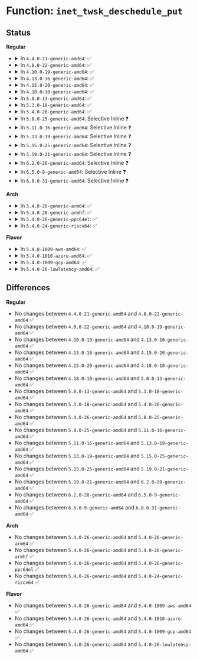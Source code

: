 # Function: <code>inet_twsk_deschedule_put</code>

## Status
<b>Regular</b>
<ul>
<li>
<details>
<summary>In <code>4.4.0-21-generic-amd64</code>: ✅</summary>

```c
void inet_twsk_deschedule_put(struct inet_timewait_sock * tw)
```

```json
{
  "name": "inet_twsk_deschedule_put",
  "collision_type": "Unique Global",
  "inline_type": "No",
  "funcs": [
    {
      "addr": 18446744071586592768,
      "name": "inet_twsk_deschedule_put",
      "external": true,
      "loc": "net/ipv4/inet_timewait_sock.c:214",
      "file": "net/ipv4/inet_timewait_sock.c",
      "inline": "seen, unknown",
      "caller_inline": [],
      "caller_func": [
        "net/ipv4/inet_hashtables.c:__inet_check_established",
        "net/ipv4/inet_hashtables.c:__inet_hash_connect",
        "net/ipv4/inet_timewait_sock.c:inet_twsk_purge",
        "net/ipv4/tcp_ipv4.c:tcp_v4_rcv",
        "net/ipv4/tcp_minisocks.c:tcp_timewait_state_process",
        "net/ipv4/tcp_minisocks.c:tcp_timewait_state_process",
        "net/ipv6/tcp_ipv6.c:tcp_v6_rcv",
        "net/ipv6/inet6_hashtables.c:__inet6_check_established"
      ]
    }
  ],
  "symbols": [
    {
      "addr": 18446744071586592768,
      "name": "inet_twsk_deschedule_put",
      "section": ".text",
      "bind": "STB_GLOBAL",
      "size": 48
    }
  ]
}
```
</details>
</li>
<li>
<details>
<summary>In <code>4.8.0-22-generic-amd64</code>: ✅</summary>

```c
void inet_twsk_deschedule_put(struct inet_timewait_sock * tw)
```

```json
{
  "name": "inet_twsk_deschedule_put",
  "collision_type": "Unique Global",
  "inline_type": "No",
  "funcs": [
    {
      "addr": 18446744071587036352,
      "name": "inet_twsk_deschedule_put",
      "external": true,
      "loc": "net/ipv4/inet_timewait_sock.c:215",
      "file": "net/ipv4/inet_timewait_sock.c",
      "inline": "seen, unknown",
      "caller_inline": [],
      "caller_func": [
        "net/ipv4/inet_hashtables.c:__inet_hash_connect",
        "net/ipv4/inet_hashtables.c:__inet_check_established",
        "net/ipv4/inet_timewait_sock.c:inet_twsk_purge",
        "net/ipv4/tcp_ipv4.c:tcp_v4_rcv",
        "net/ipv4/tcp_ipv4.c:tcp_v4_rcv",
        "net/ipv4/tcp_minisocks.c:tcp_timewait_state_process",
        "net/ipv6/tcp_ipv6.c:tcp_v6_rcv",
        "net/ipv6/tcp_ipv6.c:tcp_v6_rcv",
        "net/ipv6/inet6_hashtables.c:__inet6_check_established"
      ]
    }
  ],
  "symbols": [
    {
      "addr": 18446744071587036352,
      "name": "inet_twsk_deschedule_put",
      "section": ".text",
      "bind": "STB_GLOBAL",
      "size": 48
    }
  ]
}
```
</details>
</li>
<li>
<details>
<summary>In <code>4.10.0-19-generic-amd64</code>: ✅</summary>

```c
void inet_twsk_deschedule_put(struct inet_timewait_sock * tw)
```

```json
{
  "name": "inet_twsk_deschedule_put",
  "collision_type": "Unique Global",
  "inline_type": "No",
  "funcs": [
    {
      "addr": 18446744071587232432,
      "name": "inet_twsk_deschedule_put",
      "external": true,
      "loc": "net/ipv4/inet_timewait_sock.c:215",
      "file": "net/ipv4/inet_timewait_sock.c",
      "inline": "seen, unknown",
      "caller_inline": [],
      "caller_func": [
        "net/ipv4/inet_hashtables.c:__inet_hash_connect",
        "net/ipv4/inet_hashtables.c:__inet_check_established",
        "net/ipv4/inet_timewait_sock.c:inet_twsk_purge",
        "net/ipv4/tcp_ipv4.c:tcp_v4_rcv",
        "net/ipv4/tcp_ipv4.c:tcp_v4_rcv",
        "net/ipv4/tcp_minisocks.c:tcp_timewait_state_process",
        "net/ipv6/tcp_ipv6.c:tcp_v6_rcv",
        "net/ipv6/tcp_ipv6.c:tcp_v6_rcv",
        "net/ipv6/inet6_hashtables.c:__inet6_check_established"
      ]
    }
  ],
  "symbols": [
    {
      "addr": 18446744071587232432,
      "name": "inet_twsk_deschedule_put",
      "section": ".text",
      "bind": "STB_GLOBAL",
      "size": 48
    }
  ]
}
```
</details>
</li>
<li>
<details>
<summary>In <code>4.13.0-16-generic-amd64</code>: ✅</summary>

```c
void inet_twsk_deschedule_put(struct inet_timewait_sock * tw)
```

```json
{
  "name": "inet_twsk_deschedule_put",
  "collision_type": "Unique Global",
  "inline_type": "No",
  "funcs": [
    {
      "addr": 18446744071587364032,
      "name": "inet_twsk_deschedule_put",
      "external": true,
      "loc": "net/ipv4/inet_timewait_sock.c:215",
      "file": "net/ipv4/inet_timewait_sock.c",
      "inline": "seen, unknown",
      "caller_inline": [],
      "caller_func": [
        "net/ipv4/inet_hashtables.c:__inet_hash_connect",
        "net/ipv4/inet_hashtables.c:__inet_check_established",
        "net/ipv4/inet_timewait_sock.c:inet_twsk_purge",
        "net/ipv4/tcp_ipv4.c:tcp_v4_rcv",
        "net/ipv4/tcp_ipv4.c:tcp_v4_rcv",
        "net/ipv4/tcp_minisocks.c:tcp_timewait_state_process",
        "net/ipv6/tcp_ipv6.c:tcp_v6_rcv",
        "net/ipv6/tcp_ipv6.c:tcp_v6_rcv",
        "net/ipv6/inet6_hashtables.c:__inet6_check_established"
      ]
    }
  ],
  "symbols": [
    {
      "addr": 18446744071587364032,
      "name": "inet_twsk_deschedule_put",
      "section": ".text",
      "bind": "STB_GLOBAL",
      "size": 48
    }
  ]
}
```
</details>
</li>
<li>
<details>
<summary>In <code>4.15.0-20-generic-amd64</code>: ✅</summary>

```c
void inet_twsk_deschedule_put(struct inet_timewait_sock * tw)
```

```json
{
  "name": "inet_twsk_deschedule_put",
  "collision_type": "Unique Global",
  "inline_type": "No",
  "funcs": [
    {
      "addr": 18446744071587884128,
      "name": "inet_twsk_deschedule_put",
      "external": true,
      "loc": "net/ipv4/inet_timewait_sock.c:211",
      "file": "net/ipv4/inet_timewait_sock.c",
      "inline": "seen, unknown",
      "caller_inline": [],
      "caller_func": [
        "net/ipv4/inet_hashtables.c:__inet_hash_connect",
        "net/ipv4/inet_hashtables.c:__inet_check_established",
        "net/ipv4/inet_timewait_sock.c:inet_twsk_purge",
        "net/ipv4/tcp_ipv4.c:tcp_v4_rcv",
        "net/ipv4/tcp_ipv4.c:tcp_v4_rcv",
        "net/ipv4/tcp_minisocks.c:tcp_timewait_state_process",
        "net/ipv6/tcp_ipv6.c:tcp_v6_rcv",
        "net/ipv6/tcp_ipv6.c:tcp_v6_rcv",
        "net/ipv6/inet6_hashtables.c:__inet6_check_established"
      ]
    }
  ],
  "symbols": [
    {
      "addr": 18446744071587884128,
      "name": "inet_twsk_deschedule_put",
      "section": ".text",
      "bind": "STB_GLOBAL",
      "size": 48
    }
  ]
}
```
</details>
</li>
<li>
<details>
<summary>In <code>4.18.0-10-generic-amd64</code>: ✅</summary>

```c
void inet_twsk_deschedule_put(struct inet_timewait_sock * tw)
```

```json
{
  "name": "inet_twsk_deschedule_put",
  "collision_type": "Unique Global",
  "inline_type": "No",
  "funcs": [
    {
      "addr": 18446744071588230816,
      "name": "inet_twsk_deschedule_put",
      "external": true,
      "loc": "net/ipv4/inet_timewait_sock.c:211",
      "file": "net/ipv4/inet_timewait_sock.c",
      "inline": "seen, unknown",
      "caller_inline": [],
      "caller_func": [
        "net/ipv4/inet_hashtables.c:__inet_hash_connect",
        "net/ipv4/inet_hashtables.c:__inet_check_established",
        "net/ipv4/inet_timewait_sock.c:inet_twsk_purge",
        "net/ipv4/tcp_ipv4.c:tcp_v4_rcv",
        "net/ipv4/tcp_ipv4.c:tcp_v4_rcv",
        "net/ipv4/tcp_minisocks.c:tcp_timewait_state_process",
        "net/ipv6/tcp_ipv6.c:tcp_v6_rcv",
        "net/ipv6/tcp_ipv6.c:tcp_v6_rcv",
        "net/ipv6/inet6_hashtables.c:__inet6_check_established"
      ]
    }
  ],
  "symbols": [
    {
      "addr": 18446744071588230816,
      "name": "inet_twsk_deschedule_put",
      "section": ".text",
      "bind": "STB_GLOBAL",
      "size": 59
    }
  ]
}
```
</details>
</li>
<li>
<details>
<summary>In <code>5.0.0-13-generic-amd64</code>: ✅</summary>

```c
void inet_twsk_deschedule_put(struct inet_timewait_sock * tw)
```

```json
{
  "name": "inet_twsk_deschedule_put",
  "collision_type": "Unique Global",
  "inline_type": "No",
  "funcs": [
    {
      "addr": 18446744071588417984,
      "name": "inet_twsk_deschedule_put",
      "external": true,
      "loc": "net/ipv4/inet_timewait_sock.c:211",
      "file": "net/ipv4/inet_timewait_sock.c",
      "inline": "seen, unknown",
      "caller_inline": [],
      "caller_func": [
        "net/ipv4/inet_hashtables.c:__inet_hash_connect",
        "net/ipv4/inet_hashtables.c:__inet_check_established",
        "net/ipv4/inet_timewait_sock.c:inet_twsk_purge",
        "net/ipv4/tcp_ipv4.c:tcp_v4_rcv",
        "net/ipv4/tcp_ipv4.c:tcp_v4_rcv",
        "net/ipv4/tcp_minisocks.c:tcp_timewait_state_process",
        "net/ipv6/tcp_ipv6.c:tcp_v6_rcv",
        "net/ipv6/tcp_ipv6.c:tcp_v6_rcv",
        "net/ipv6/inet6_hashtables.c:__inet6_check_established"
      ]
    }
  ],
  "symbols": [
    {
      "addr": 18446744071588417984,
      "name": "inet_twsk_deschedule_put",
      "section": ".text",
      "bind": "STB_GLOBAL",
      "size": 59
    }
  ]
}
```
</details>
</li>
<li>
<details>
<summary>In <code>5.3.0-18-generic-amd64</code>: ✅</summary>

```c
void inet_twsk_deschedule_put(struct inet_timewait_sock * tw)
```

```json
{
  "name": "inet_twsk_deschedule_put",
  "collision_type": "Unique Global",
  "inline_type": "No",
  "funcs": [
    {
      "addr": 18446744071588821904,
      "name": "inet_twsk_deschedule_put",
      "external": true,
      "loc": "net/ipv4/inet_timewait_sock.c:212",
      "file": "net/ipv4/inet_timewait_sock.c",
      "inline": "seen, unknown",
      "caller_inline": [],
      "caller_func": [
        "net/ipv4/inet_hashtables.c:__inet_hash_connect",
        "net/ipv4/inet_hashtables.c:__inet_check_established",
        "net/ipv4/inet_timewait_sock.c:inet_twsk_purge",
        "net/ipv4/tcp_ipv4.c:tcp_v4_rcv",
        "net/ipv4/tcp_ipv4.c:tcp_v4_rcv",
        "net/ipv4/tcp_minisocks.c:tcp_timewait_state_process",
        "net/ipv6/tcp_ipv6.c:tcp_v6_rcv",
        "net/ipv6/tcp_ipv6.c:tcp_v6_rcv",
        "net/ipv6/inet6_hashtables.c:__inet6_check_established"
      ]
    }
  ],
  "symbols": [
    {
      "addr": 18446744071588821904,
      "name": "inet_twsk_deschedule_put",
      "section": ".text",
      "bind": "STB_GLOBAL",
      "size": 62
    }
  ]
}
```
</details>
</li>
<li>
<details>
<summary>In <code>5.4.0-26-generic-amd64</code>: ✅</summary>

```c
void inet_twsk_deschedule_put(struct inet_timewait_sock * tw)
```

```json
{
  "name": "inet_twsk_deschedule_put",
  "collision_type": "Unique Global",
  "inline_type": "No",
  "funcs": [
    {
      "addr": 18446744071589045104,
      "name": "inet_twsk_deschedule_put",
      "external": true,
      "loc": "net/ipv4/inet_timewait_sock.c:212",
      "file": "net/ipv4/inet_timewait_sock.c",
      "inline": "seen, unknown",
      "caller_inline": [],
      "caller_func": [
        "net/ipv4/inet_hashtables.c:__inet_hash_connect",
        "net/ipv4/inet_hashtables.c:__inet_check_established",
        "net/ipv4/inet_timewait_sock.c:inet_twsk_purge",
        "net/ipv4/tcp_ipv4.c:tcp_v4_rcv",
        "net/ipv4/tcp_ipv4.c:tcp_v4_rcv",
        "net/ipv4/tcp_minisocks.c:tcp_timewait_state_process",
        "net/ipv6/tcp_ipv6.c:tcp_v6_rcv",
        "net/ipv6/tcp_ipv6.c:tcp_v6_rcv",
        "net/ipv6/inet6_hashtables.c:__inet6_check_established"
      ]
    }
  ],
  "symbols": [
    {
      "addr": 18446744071589045104,
      "name": "inet_twsk_deschedule_put",
      "section": ".text",
      "bind": "STB_GLOBAL",
      "size": 62
    }
  ]
}
```
</details>
</li>
<li>
<details>
<summary>In <code>5.8.0-25-generic-amd64</code>: Selective Inline ❓</summary>

```c
void inet_twsk_deschedule_put(struct inet_timewait_sock * tw)
```

```json
{
  "name": "inet_twsk_deschedule_put",
  "collision_type": "Unique Global",
  "inline_type": "Selective",
  "funcs": [
    {
      "addr": 18446744071590006605,
      "name": "inet_twsk_deschedule_put",
      "external": true,
      "loc": "net/ipv4/inet_timewait_sock.c:212",
      "file": "net/ipv4/inet_timewait_sock.c",
      "inline": "not declared, inlined",
      "caller_inline": [
        "net/ipv4/inet_timewait_sock.c:inet_twsk_purge"
      ],
      "caller_func": [
        "net/ipv4/inet_hashtables.c:__inet_hash_connect",
        "net/ipv4/inet_hashtables.c:__inet_check_established",
        "net/ipv4/tcp_ipv4.c:tcp_v4_rcv",
        "net/ipv4/tcp_ipv4.c:tcp_v4_rcv",
        "net/ipv4/tcp_minisocks.c:tcp_timewait_state_process",
        "net/ipv6/tcp_ipv6.c:tcp_v6_rcv",
        "net/ipv6/tcp_ipv6.c:tcp_v6_rcv",
        "net/ipv6/inet6_hashtables.c:__inet6_check_established"
      ]
    }
  ],
  "symbols": [
    {
      "addr": 18446744071590006352,
      "name": "inet_twsk_deschedule_put",
      "section": ".text",
      "bind": "STB_GLOBAL",
      "size": 66
    }
  ]
}
```
</details>
</li>
<li>
<details>
<summary>In <code>5.11.0-16-generic-amd64</code>: Selective Inline ❓</summary>

```c
void inet_twsk_deschedule_put(struct inet_timewait_sock * tw)
```

```json
{
  "name": "inet_twsk_deschedule_put",
  "collision_type": "Unique Global",
  "inline_type": "Selective",
  "funcs": [
    {
      "addr": 18446744071590049208,
      "name": "inet_twsk_deschedule_put",
      "external": true,
      "loc": "net/ipv4/inet_timewait_sock.c:212",
      "file": "net/ipv4/inet_timewait_sock.c",
      "inline": "not declared, inlined",
      "caller_inline": [
        "net/ipv4/inet_timewait_sock.c:inet_twsk_purge"
      ],
      "caller_func": [
        "net/ipv4/inet_hashtables.c:__inet_hash_connect",
        "net/ipv4/inet_hashtables.c:__inet_check_established",
        "net/ipv4/tcp_ipv4.c:tcp_v4_rcv",
        "net/ipv4/tcp_ipv4.c:tcp_v4_rcv",
        "net/ipv4/tcp_minisocks.c:tcp_timewait_state_process",
        "net/ipv6/tcp_ipv6.c:tcp_v6_rcv",
        "net/ipv6/tcp_ipv6.c:tcp_v6_rcv",
        "net/ipv6/inet6_hashtables.c:__inet6_check_established"
      ]
    }
  ],
  "symbols": [
    {
      "addr": 18446744071590048944,
      "name": "inet_twsk_deschedule_put",
      "section": ".text",
      "bind": "STB_GLOBAL",
      "size": 66
    }
  ]
}
```
</details>
</li>
<li>
<details>
<summary>In <code>5.13.0-19-generic-amd64</code>: Selective Inline ❓</summary>

```c
void inet_twsk_deschedule_put(struct inet_timewait_sock * tw)
```

```json
{
  "name": "inet_twsk_deschedule_put",
  "collision_type": "Unique Global",
  "inline_type": "Selective",
  "funcs": [
    {
      "addr": 18446744071589963968,
      "name": "inet_twsk_deschedule_put",
      "external": true,
      "loc": "net/ipv4/inet_timewait_sock.c:212",
      "file": "net/ipv4/inet_timewait_sock.c",
      "inline": "not declared, inlined",
      "caller_inline": [
        "net/ipv4/inet_timewait_sock.c:inet_twsk_purge"
      ],
      "caller_func": [
        "net/ipv4/inet_hashtables.c:__inet_hash_connect",
        "net/ipv4/inet_hashtables.c:__inet_check_established",
        "net/ipv4/tcp_ipv4.c:tcp_v4_rcv",
        "net/ipv4/tcp_ipv4.c:tcp_v4_rcv",
        "net/ipv4/tcp_minisocks.c:tcp_timewait_state_process",
        "net/ipv6/tcp_ipv6.c:tcp_v6_rcv",
        "net/ipv6/tcp_ipv6.c:tcp_v6_rcv",
        "net/ipv6/inet6_hashtables.c:__inet6_check_established"
      ]
    }
  ],
  "symbols": [
    {
      "addr": 18446744071589963712,
      "name": "inet_twsk_deschedule_put",
      "section": ".text",
      "bind": "STB_GLOBAL",
      "size": 66
    }
  ]
}
```
</details>
</li>
<li>
<details>
<summary>In <code>5.15.0-25-generic-amd64</code>: Selective Inline ❓</summary>

```c
void inet_twsk_deschedule_put(struct inet_timewait_sock * tw)
```

```json
{
  "name": "inet_twsk_deschedule_put",
  "collision_type": "Unique Global",
  "inline_type": "Selective",
  "funcs": [
    {
      "addr": 18446744071590731056,
      "name": "inet_twsk_deschedule_put",
      "external": true,
      "loc": "net/ipv4/inet_timewait_sock.c:212",
      "file": "net/ipv4/inet_timewait_sock.c",
      "inline": "not declared, inlined",
      "caller_inline": [
        "net/ipv4/inet_timewait_sock.c:inet_twsk_purge"
      ],
      "caller_func": [
        "net/ipv4/inet_hashtables.c:__inet_hash_connect",
        "net/ipv4/inet_hashtables.c:__inet_check_established",
        "net/ipv4/tcp_ipv4.c:tcp_v4_rcv",
        "net/ipv4/tcp_ipv4.c:tcp_v4_rcv",
        "net/ipv4/tcp_minisocks.c:tcp_timewait_state_process",
        "net/ipv6/tcp_ipv6.c:tcp_v6_rcv",
        "net/ipv6/tcp_ipv6.c:tcp_v6_rcv",
        "net/ipv6/inet6_hashtables.c:__inet6_check_established"
      ]
    }
  ],
  "symbols": [
    {
      "addr": 18446744071590730800,
      "name": "inet_twsk_deschedule_put",
      "section": ".text",
      "bind": "STB_GLOBAL",
      "size": 66
    }
  ]
}
```
</details>
</li>
<li>
<details>
<summary>In <code>5.19.0-21-generic-amd64</code>: Selective Inline ❓</summary>

```c
void inet_twsk_deschedule_put(struct inet_timewait_sock * tw)
```

```json
{
  "name": "inet_twsk_deschedule_put",
  "collision_type": "Unique Global",
  "inline_type": "Selective",
  "funcs": [
    {
      "addr": 18446744071592360508,
      "name": "inet_twsk_deschedule_put",
      "external": true,
      "loc": "net/ipv4/inet_timewait_sock.c:211",
      "file": "net/ipv4/inet_timewait_sock.c",
      "inline": "not declared, inlined",
      "caller_inline": [
        "net/ipv4/inet_timewait_sock.c:inet_twsk_purge"
      ],
      "caller_func": [
        "net/ipv4/inet_hashtables.c:__inet_hash_connect",
        "net/ipv4/inet_hashtables.c:__inet_check_established",
        "net/ipv4/tcp_ipv4.c:tcp_v4_rcv",
        "net/ipv4/tcp_ipv4.c:tcp_v4_rcv",
        "net/ipv4/tcp_minisocks.c:tcp_timewait_state_process",
        "net/ipv6/tcp_ipv6.c:tcp_v6_rcv",
        "net/ipv6/tcp_ipv6.c:tcp_v6_rcv",
        "net/ipv6/inet6_hashtables.c:__inet6_check_established"
      ]
    }
  ],
  "symbols": [
    {
      "addr": 18446744071592360224,
      "name": "inet_twsk_deschedule_put",
      "section": ".text",
      "bind": "STB_GLOBAL",
      "size": 81
    }
  ]
}
```
</details>
</li>
<li>
<details>
<summary>In <code>6.2.0-20-generic-amd64</code>: Selective Inline ❓</summary>

```c
void inet_twsk_deschedule_put(struct inet_timewait_sock * tw)
```

```json
{
  "name": "inet_twsk_deschedule_put",
  "collision_type": "Unique Global",
  "inline_type": "Selective",
  "funcs": [
    {
      "addr": 18446744071594206328,
      "name": "inet_twsk_deschedule_put",
      "external": true,
      "loc": "net/ipv4/inet_timewait_sock.c:236",
      "file": "net/ipv4/inet_timewait_sock.c",
      "inline": "not declared, inlined",
      "caller_inline": [
        "net/ipv4/inet_timewait_sock.c:inet_twsk_purge"
      ],
      "caller_func": [
        "net/ipv4/inet_hashtables.c:__inet_hash_connect",
        "net/ipv4/inet_hashtables.c:__inet_check_established",
        "net/ipv4/tcp.c:tcp_abort",
        "net/ipv4/tcp_ipv4.c:tcp_v4_rcv",
        "net/ipv4/tcp_ipv4.c:tcp_v4_rcv",
        "net/ipv4/tcp_minisocks.c:tcp_timewait_state_process",
        "net/ipv6/tcp_ipv6.c:tcp_v6_rcv",
        "net/ipv6/tcp_ipv6.c:tcp_v6_rcv",
        "net/ipv6/inet6_hashtables.c:__inet6_check_established"
      ]
    }
  ],
  "symbols": [
    {
      "addr": 18446744071594205984,
      "name": "inet_twsk_deschedule_put",
      "section": ".text",
      "bind": "STB_GLOBAL",
      "size": 81
    }
  ]
}
```
</details>
</li>
<li>
<details>
<summary>In <code>6.5.0-9-generic-amd64</code>: Selective Inline ❓</summary>

```c
void inet_twsk_deschedule_put(struct inet_timewait_sock * tw)
```

```json
{
  "name": "inet_twsk_deschedule_put",
  "collision_type": "Unique Global",
  "inline_type": "Selective",
  "funcs": [
    {
      "addr": 18446744071594593360,
      "name": "inet_twsk_deschedule_put",
      "external": true,
      "loc": "net/ipv4/inet_timewait_sock.c:233",
      "file": "net/ipv4/inet_timewait_sock.c",
      "inline": "not declared, inlined",
      "caller_inline": [
        "net/ipv4/inet_timewait_sock.c:inet_twsk_purge"
      ],
      "caller_func": [
        "net/ipv4/inet_hashtables.c:__inet_hash_connect",
        "net/ipv4/inet_hashtables.c:__inet_check_established",
        "net/ipv4/tcp.c:tcp_abort",
        "net/ipv4/tcp_ipv4.c:tcp_v4_rcv",
        "net/ipv4/tcp_ipv4.c:tcp_v4_rcv",
        "net/ipv4/tcp_minisocks.c:tcp_timewait_state_process",
        "net/ipv6/tcp_ipv6.c:tcp_v6_rcv",
        "net/ipv6/tcp_ipv6.c:tcp_v6_rcv",
        "net/ipv6/inet6_hashtables.c:__inet6_check_established"
      ]
    }
  ],
  "symbols": [
    {
      "addr": 18446744071594593024,
      "name": "inet_twsk_deschedule_put",
      "section": ".text",
      "bind": "STB_GLOBAL",
      "size": 81
    }
  ]
}
```
</details>
</li>
<li>
<details>
<summary>In <code>6.8.0-31-generic-amd64</code>: Selective Inline ❓</summary>

```c
void inet_twsk_deschedule_put(struct inet_timewait_sock * tw)
```

```json
{
  "name": "inet_twsk_deschedule_put",
  "collision_type": "Unique Global",
  "inline_type": "Selective",
  "funcs": [
    {
      "addr": 18446744071595396952,
      "name": "inet_twsk_deschedule_put",
      "external": true,
      "loc": "net/ipv4/inet_timewait_sock.c:218",
      "file": "net/ipv4/inet_timewait_sock.c",
      "inline": "not declared, inlined",
      "caller_inline": [
        "net/ipv4/inet_timewait_sock.c:inet_twsk_purge"
      ],
      "caller_func": [
        "net/ipv4/inet_hashtables.c:__inet_hash_connect",
        "net/ipv4/inet_hashtables.c:__inet_hash_connect",
        "net/ipv4/inet_hashtables.c:__inet_check_established",
        "net/ipv4/tcp.c:tcp_abort",
        "net/ipv4/tcp_ipv4.c:tcp_v4_rcv",
        "net/ipv4/tcp_ipv4.c:tcp_v4_rcv",
        "net/ipv4/tcp_minisocks.c:tcp_timewait_state_process",
        "net/ipv6/tcp_ipv6.c:tcp_v6_rcv",
        "net/ipv6/tcp_ipv6.c:tcp_v6_rcv",
        "net/ipv6/inet6_hashtables.c:__inet6_check_established"
      ]
    }
  ],
  "symbols": [
    {
      "addr": 18446744071595396608,
      "name": "inet_twsk_deschedule_put",
      "section": ".text",
      "bind": "STB_GLOBAL",
      "size": 81
    }
  ]
}
```
</details>
</li>
</ul>
<b>Arch</b>
<ul>
<li>
<details>
<summary>In <code>5.4.0-26-generic-arm64</code>: ✅</summary>

```c
void inet_twsk_deschedule_put(struct inet_timewait_sock * tw)
```

```json
{
  "name": "inet_twsk_deschedule_put",
  "collision_type": "Unique Global",
  "inline_type": "No",
  "funcs": [
    {
      "addr": 18446603336502656688,
      "name": "inet_twsk_deschedule_put",
      "external": true,
      "loc": "net/ipv4/inet_timewait_sock.c:212",
      "file": "net/ipv4/inet_timewait_sock.c",
      "inline": "seen, unknown",
      "caller_inline": [],
      "caller_func": [
        "net/ipv4/inet_hashtables.c:__inet_hash_connect",
        "net/ipv4/inet_hashtables.c:__inet_check_established",
        "net/ipv4/inet_timewait_sock.c:inet_twsk_purge",
        "net/ipv4/tcp_ipv4.c:tcp_v4_rcv",
        "net/ipv4/tcp_ipv4.c:tcp_v4_rcv",
        "net/ipv4/tcp_minisocks.c:tcp_timewait_state_process",
        "net/ipv6/tcp_ipv6.c:tcp_v6_rcv",
        "net/ipv6/tcp_ipv6.c:tcp_v6_rcv",
        "net/ipv6/inet6_hashtables.c:__inet6_check_established"
      ]
    }
  ],
  "symbols": [
    {
      "addr": 18446603336502656688,
      "name": "inet_twsk_deschedule_put",
      "section": ".text",
      "bind": "STB_GLOBAL",
      "size": 84
    }
  ]
}
```
</details>
</li>
<li>
<details>
<summary>In <code>5.4.0-26-generic-armhf</code>: ✅</summary>

```c
void inet_twsk_deschedule_put(struct inet_timewait_sock * tw)
```

```json
{
  "name": "inet_twsk_deschedule_put",
  "collision_type": "Unique Global",
  "inline_type": "No",
  "funcs": [
    {
      "addr": 3235359956,
      "name": "inet_twsk_deschedule_put",
      "external": true,
      "loc": "net/ipv4/inet_timewait_sock.c:212",
      "file": "net/ipv4/inet_timewait_sock.c",
      "inline": "seen, unknown",
      "caller_inline": [],
      "caller_func": [
        "net/ipv4/inet_hashtables.c:__inet_hash_connect",
        "net/ipv4/inet_hashtables.c:__inet_check_established",
        "net/ipv4/inet_timewait_sock.c:inet_twsk_purge",
        "net/ipv4/tcp_ipv4.c:tcp_v4_rcv",
        "net/ipv4/tcp_ipv4.c:tcp_v4_rcv",
        "net/ipv4/tcp_minisocks.c:tcp_timewait_state_process",
        "net/ipv6/tcp_ipv6.c:tcp_v6_rcv",
        "net/ipv6/tcp_ipv6.c:tcp_v6_rcv",
        "net/ipv6/inet6_hashtables.c:__inet6_check_established"
      ]
    }
  ],
  "symbols": [
    {
      "addr": 3235359956,
      "name": "inet_twsk_deschedule_put",
      "section": ".text",
      "bind": "STB_GLOBAL",
      "size": 64
    }
  ]
}
```
</details>
</li>
<li>
<details>
<summary>In <code>5.4.0-26-generic-ppc64el</code>: ✅</summary>

```c
void inet_twsk_deschedule_put(struct inet_timewait_sock * tw)
```

```json
{
  "name": "inet_twsk_deschedule_put",
  "collision_type": "Unique Global",
  "inline_type": "No",
  "funcs": [
    {
      "addr": 13835058055296259200,
      "name": "inet_twsk_deschedule_put",
      "external": true,
      "loc": "net/ipv4/inet_timewait_sock.c:212",
      "file": "net/ipv4/inet_timewait_sock.c",
      "inline": "seen, unknown",
      "caller_inline": [],
      "caller_func": [
        "net/ipv4/inet_hashtables.c:__inet_hash_connect",
        "net/ipv4/inet_hashtables.c:__inet_check_established",
        "net/ipv4/inet_timewait_sock.c:inet_twsk_purge",
        "net/ipv4/tcp_ipv4.c:tcp_v4_rcv",
        "net/ipv4/tcp_ipv4.c:tcp_v4_rcv",
        "net/ipv4/tcp_minisocks.c:tcp_timewait_state_process",
        "net/ipv6/tcp_ipv6.c:tcp_v6_rcv",
        "net/ipv6/tcp_ipv6.c:tcp_v6_rcv",
        "net/ipv6/inet6_hashtables.c:__inet6_check_established"
      ]
    }
  ],
  "symbols": [
    {
      "addr": 13835058055296259200,
      "name": "inet_twsk_deschedule_put",
      "section": ".text",
      "bind": "STB_GLOBAL",
      "size": 112
    }
  ]
}
```
</details>
</li>
<li>
<details>
<summary>In <code>5.4.0-24-generic-riscv64</code>: ✅</summary>

```c
void inet_twsk_deschedule_put(struct inet_timewait_sock * tw)
```

```json
{
  "name": "inet_twsk_deschedule_put",
  "collision_type": "Unique Global",
  "inline_type": "No",
  "funcs": [
    {
      "addr": 18446743936278796378,
      "name": "inet_twsk_deschedule_put",
      "external": true,
      "loc": "net/ipv4/inet_timewait_sock.c:212",
      "file": "net/ipv4/inet_timewait_sock.c",
      "inline": "seen, unknown",
      "caller_inline": [],
      "caller_func": [
        "net/ipv4/inet_hashtables.c:__inet_hash_connect",
        "net/ipv4/inet_hashtables.c:__inet_check_established",
        "net/ipv4/inet_timewait_sock.c:inet_twsk_purge",
        "net/ipv4/tcp_ipv4.c:tcp_v4_rcv",
        "net/ipv4/tcp_ipv4.c:tcp_v4_rcv",
        "net/ipv4/tcp_minisocks.c:tcp_timewait_state_process",
        "net/ipv6/tcp_ipv6.c:tcp_v6_rcv",
        "net/ipv6/tcp_ipv6.c:tcp_v6_rcv",
        "net/ipv6/inet6_hashtables.c:__inet6_check_established"
      ]
    }
  ],
  "symbols": [
    {
      "addr": 18446743936278796378,
      "name": "inet_twsk_deschedule_put",
      "section": ".text",
      "bind": "STB_GLOBAL",
      "size": 112
    }
  ]
}
```
</details>
</li>
</ul>
<b>Flavor</b>
<ul>
<li>
<details>
<summary>In <code>5.4.0-1009-aws-amd64</code>: ✅</summary>

```c
void inet_twsk_deschedule_put(struct inet_timewait_sock * tw)
```

```json
{
  "name": "inet_twsk_deschedule_put",
  "collision_type": "Unique Global",
  "inline_type": "No",
  "funcs": [
    {
      "addr": 18446744071588651488,
      "name": "inet_twsk_deschedule_put",
      "external": true,
      "loc": "net/ipv4/inet_timewait_sock.c:212",
      "file": "net/ipv4/inet_timewait_sock.c",
      "inline": "seen, unknown",
      "caller_inline": [],
      "caller_func": [
        "net/ipv4/inet_hashtables.c:__inet_hash_connect",
        "net/ipv4/inet_hashtables.c:__inet_check_established",
        "net/ipv4/inet_timewait_sock.c:inet_twsk_purge",
        "net/ipv4/tcp_ipv4.c:tcp_v4_rcv",
        "net/ipv4/tcp_ipv4.c:tcp_v4_rcv",
        "net/ipv4/tcp_minisocks.c:tcp_timewait_state_process",
        "net/ipv6/tcp_ipv6.c:tcp_v6_rcv",
        "net/ipv6/tcp_ipv6.c:tcp_v6_rcv",
        "net/ipv6/inet6_hashtables.c:__inet6_check_established"
      ]
    }
  ],
  "symbols": [
    {
      "addr": 18446744071588651488,
      "name": "inet_twsk_deschedule_put",
      "section": ".text",
      "bind": "STB_GLOBAL",
      "size": 62
    }
  ]
}
```
</details>
</li>
<li>
<details>
<summary>In <code>5.4.0-1010-azure-amd64</code>: ✅</summary>

```c
void inet_twsk_deschedule_put(struct inet_timewait_sock * tw)
```

```json
{
  "name": "inet_twsk_deschedule_put",
  "collision_type": "Unique Global",
  "inline_type": "No",
  "funcs": [
    {
      "addr": 18446744071588363472,
      "name": "inet_twsk_deschedule_put",
      "external": true,
      "loc": "net/ipv4/inet_timewait_sock.c:212",
      "file": "net/ipv4/inet_timewait_sock.c",
      "inline": "seen, unknown",
      "caller_inline": [],
      "caller_func": [
        "net/ipv4/inet_hashtables.c:__inet_hash_connect",
        "net/ipv4/inet_hashtables.c:__inet_check_established",
        "net/ipv4/inet_timewait_sock.c:inet_twsk_purge",
        "net/ipv4/tcp_ipv4.c:tcp_v4_rcv",
        "net/ipv4/tcp_ipv4.c:tcp_v4_rcv",
        "net/ipv4/tcp_minisocks.c:tcp_timewait_state_process",
        "net/ipv6/tcp_ipv6.c:tcp_v6_rcv",
        "net/ipv6/tcp_ipv6.c:tcp_v6_rcv",
        "net/ipv6/inet6_hashtables.c:__inet6_check_established"
      ]
    }
  ],
  "symbols": [
    {
      "addr": 18446744071588363472,
      "name": "inet_twsk_deschedule_put",
      "section": ".text",
      "bind": "STB_GLOBAL",
      "size": 62
    }
  ]
}
```
</details>
</li>
<li>
<details>
<summary>In <code>5.4.0-1009-gcp-amd64</code>: ✅</summary>

```c
void inet_twsk_deschedule_put(struct inet_timewait_sock * tw)
```

```json
{
  "name": "inet_twsk_deschedule_put",
  "collision_type": "Unique Global",
  "inline_type": "No",
  "funcs": [
    {
      "addr": 18446744071589087664,
      "name": "inet_twsk_deschedule_put",
      "external": true,
      "loc": "net/ipv4/inet_timewait_sock.c:212",
      "file": "net/ipv4/inet_timewait_sock.c",
      "inline": "seen, unknown",
      "caller_inline": [],
      "caller_func": [
        "net/ipv4/inet_hashtables.c:__inet_hash_connect",
        "net/ipv4/inet_hashtables.c:__inet_check_established",
        "net/ipv4/inet_timewait_sock.c:inet_twsk_purge",
        "net/ipv4/tcp_ipv4.c:tcp_v4_rcv",
        "net/ipv4/tcp_ipv4.c:tcp_v4_rcv",
        "net/ipv4/tcp_minisocks.c:tcp_timewait_state_process",
        "net/ipv6/tcp_ipv6.c:tcp_v6_rcv",
        "net/ipv6/tcp_ipv6.c:tcp_v6_rcv",
        "net/ipv6/inet6_hashtables.c:__inet6_check_established"
      ]
    }
  ],
  "symbols": [
    {
      "addr": 18446744071589087664,
      "name": "inet_twsk_deschedule_put",
      "section": ".text",
      "bind": "STB_GLOBAL",
      "size": 62
    }
  ]
}
```
</details>
</li>
<li>
<details>
<summary>In <code>5.4.0-26-lowlatency-amd64</code>: ✅</summary>

```c
void inet_twsk_deschedule_put(struct inet_timewait_sock * tw)
```

```json
{
  "name": "inet_twsk_deschedule_put",
  "collision_type": "Unique Global",
  "inline_type": "No",
  "funcs": [
    {
      "addr": 18446744071589127216,
      "name": "inet_twsk_deschedule_put",
      "external": true,
      "loc": "net/ipv4/inet_timewait_sock.c:212",
      "file": "net/ipv4/inet_timewait_sock.c",
      "inline": "seen, unknown",
      "caller_inline": [],
      "caller_func": [
        "net/ipv4/inet_hashtables.c:__inet_hash_connect",
        "net/ipv4/inet_hashtables.c:__inet_check_established",
        "net/ipv4/inet_timewait_sock.c:inet_twsk_purge",
        "net/ipv4/tcp_ipv4.c:tcp_v4_rcv",
        "net/ipv4/tcp_ipv4.c:tcp_v4_rcv",
        "net/ipv4/tcp_minisocks.c:tcp_timewait_state_process",
        "net/ipv6/tcp_ipv6.c:tcp_v6_rcv",
        "net/ipv6/tcp_ipv6.c:tcp_v6_rcv",
        "net/ipv6/inet6_hashtables.c:__inet6_check_established"
      ]
    }
  ],
  "symbols": [
    {
      "addr": 18446744071589127216,
      "name": "inet_twsk_deschedule_put",
      "section": ".text",
      "bind": "STB_GLOBAL",
      "size": 62
    }
  ]
}
```
</details>
</li>
</ul>

## Differences
<b>Regular</b>
<ul>
<li>
No changes between <code>4.4.0-21-generic-amd64</code> and <code>4.8.0-22-generic-amd64</code> ✅
</li>
<li>
No changes between <code>4.8.0-22-generic-amd64</code> and <code>4.10.0-19-generic-amd64</code> ✅
</li>
<li>
No changes between <code>4.10.0-19-generic-amd64</code> and <code>4.13.0-16-generic-amd64</code> ✅
</li>
<li>
No changes between <code>4.13.0-16-generic-amd64</code> and <code>4.15.0-20-generic-amd64</code> ✅
</li>
<li>
No changes between <code>4.15.0-20-generic-amd64</code> and <code>4.18.0-10-generic-amd64</code> ✅
</li>
<li>
No changes between <code>4.18.0-10-generic-amd64</code> and <code>5.0.0-13-generic-amd64</code> ✅
</li>
<li>
No changes between <code>5.0.0-13-generic-amd64</code> and <code>5.3.0-18-generic-amd64</code> ✅
</li>
<li>
No changes between <code>5.3.0-18-generic-amd64</code> and <code>5.4.0-26-generic-amd64</code> ✅
</li>
<li>
No changes between <code>5.4.0-26-generic-amd64</code> and <code>5.8.0-25-generic-amd64</code> ✅
</li>
<li>
No changes between <code>5.8.0-25-generic-amd64</code> and <code>5.11.0-16-generic-amd64</code> ✅
</li>
<li>
No changes between <code>5.11.0-16-generic-amd64</code> and <code>5.13.0-19-generic-amd64</code> ✅
</li>
<li>
No changes between <code>5.13.0-19-generic-amd64</code> and <code>5.15.0-25-generic-amd64</code> ✅
</li>
<li>
No changes between <code>5.15.0-25-generic-amd64</code> and <code>5.19.0-21-generic-amd64</code> ✅
</li>
<li>
No changes between <code>5.19.0-21-generic-amd64</code> and <code>6.2.0-20-generic-amd64</code> ✅
</li>
<li>
No changes between <code>6.2.0-20-generic-amd64</code> and <code>6.5.0-9-generic-amd64</code> ✅
</li>
<li>
No changes between <code>6.5.0-9-generic-amd64</code> and <code>6.8.0-31-generic-amd64</code> ✅
</li>
</ul>
<b>Arch</b>
<ul>
<li>
No changes between <code>5.4.0-26-generic-amd64</code> and <code>5.4.0-26-generic-arm64</code> ✅
</li>
<li>
No changes between <code>5.4.0-26-generic-amd64</code> and <code>5.4.0-26-generic-armhf</code> ✅
</li>
<li>
No changes between <code>5.4.0-26-generic-amd64</code> and <code>5.4.0-26-generic-ppc64el</code> ✅
</li>
<li>
No changes between <code>5.4.0-26-generic-amd64</code> and <code>5.4.0-24-generic-riscv64</code> ✅
</li>
</ul>
<b>Flavor</b>
<ul>
<li>
No changes between <code>5.4.0-26-generic-amd64</code> and <code>5.4.0-1009-aws-amd64</code> ✅
</li>
<li>
No changes between <code>5.4.0-26-generic-amd64</code> and <code>5.4.0-1010-azure-amd64</code> ✅
</li>
<li>
No changes between <code>5.4.0-26-generic-amd64</code> and <code>5.4.0-1009-gcp-amd64</code> ✅
</li>
<li>
No changes between <code>5.4.0-26-generic-amd64</code> and <code>5.4.0-26-lowlatency-amd64</code> ✅
</li>
</ul>
